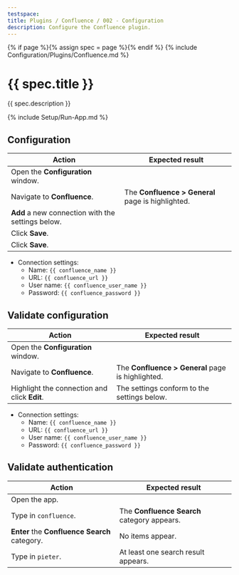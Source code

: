 ```yaml
---
testspace:
title: Plugins / Confluence / 002 - Configuration
description: Configure the Confluence plugin.
---
```


{% if page %}{% assign spec = page %}{% endif %}
{% include Configuration/Plugins/Confluence.md %}

# {{ spec.title }}

{{ spec.description }}

{% include Setup/Run-App.md %}

## Configuration

| Action                                            | Expected result                                   |
| ------------------------------------------------- | ------------------------------------------------- |
| Open the **Configuration** window.                |                                                   |
| Navigate to **Confluence**.                       | The **Confluence > General** page is highlighted. |
| **Add** a new connection with the settings below. |                                                   |
| Click **Save**.                                   |                                                   |
| Click **Save**.                                   |                                                   |

- Connection settings:
  - Name: `{{ confluence_name }}`
  - URL: `{{ confluence_url }}`
  - User name: `{{ confluence_user_name }}`
  - Password: `{{ confluence_password }}`

## Validate configuration

| Action                                       | Expected result                                   |
| -------------------------------------------- | ------------------------------------------------- |
| Open the **Configuration** window.           |                                                   |
| Navigate to **Confluence**.                  | The **Confluence > General** page is highlighted. |
| Highlight the connection and click **Edit**. | The settings conform to the settings below.       |

- Connection settings:
  - Name: `{{ confluence_name }}`
  - URL: `{{ confluence_url }}`
  - User name: `{{ confluence_user_name }}`
  - Password: `{{ confluence_password }}`

## Validate authentication

| Action                                        | Expected result                             |
| --------------------------------------------- | ------------------------------------------- |
| Open the app.                                 |                                             |
| Type in `confluence`.                         | The **Confluence Search** category appears. |
| **Enter** the **Confluence Search** category. | No items appear.                            |
| Type in `pieter`.                             | At least one search result appears.         |
